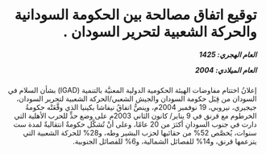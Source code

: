 <h1 dir="rtl">توقيع اتفاق مصالحة بين الحكومة السودانية والحركة الشعبية لتحرير السودان .</h1>

<h5 dir="rtl">العام الهجري:  1425

العام الميلادي: 2004

</h5>

<p dir="rtl">إعلانُ اختتام مفاوضات الهيئة الحكومية الدولية المعنيَّة بالتنمية (IGAD) بشأن السلام في السودان من قِبَل حكومة السودان والجيش الشعبي/الحركة الشعبية لتحرير السودان، جيجيري، نيروبي، 19 نوفمبر 2004م، وينصُّ اتفاقُ نيفاشا بكينيا الذي وقَّعَتْه حكومةُ الخرطوم مع قرنق في 9 يناير/ كانون الثاني 2003م على وضع حدٍّ للحرب الأهلية التي دارت في جنوب السودانِ أكثرَ من 20 عامًا، وعلى أنْ تُشكَّل حكومةٌ انتقاليةٌ لمدة ست سنوات، يُخصَّص 52% من حقائبها لحزب البشير وطه، و28% للحركة الشعبية التي يتزعمها قرنق، و14% للفصائل الشمالية، و6% للفصائل الجنوبية.</p></br>
